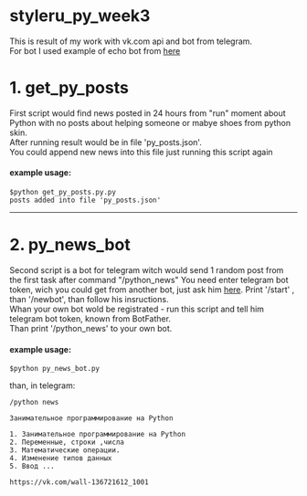 # styleru_py_week3
This is result of my work with vk.com api and bot from telegram.   
For bot I used example of echo bot from [here](https://github.com/python-telegram-bot/python-telegram-bot)    
# 1. get_py_posts #
First script would find news posted in 24 hours from "run" moment about Python with no posts about helping someone or mabye shoes from python skin.    
After running result would be in file 'py_posts.json'.    
You could append new news into this file just running this script again    
#### example usage:
    $python get_py_posts.py.py   
    posts added into file 'py_posts.json' 
***
# 2. py_news_bot #
Second script is a bot for telegram witch would send 1 random post from the first task after command "/python_news"
You need enter telegram bot token, wich you could get from another bot, just ask him [here](https://web.telegram.org/#/im?p=@BotFather). Print '/start' , than '/newbot', than follow his insructions.    
Whan your own bot wold be registrated - run this script and tell him telegram bot token, known from BotFather.    
Than print '/python_news' to your own bot.    
#### example usage:  
    $python py_news_bot.py
than, in telegram:

    /python news
    
    Занимательное программирование на Python 
 
    1. Занимательное программирование на Python
    2. Переменные, строки ,числа 
    3. Математические операции. 
    4. Изменение типов данных 
    5. Ввод ...
    
    https://vk.com/wall-136721612_1001
